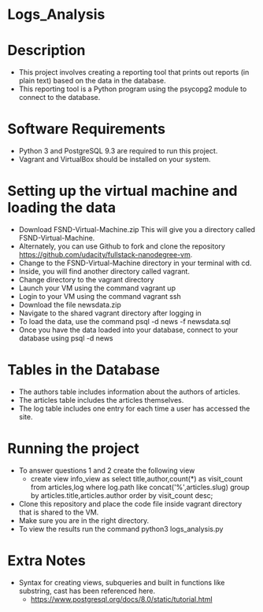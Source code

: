 # Logs_Analysis
# Description
  - This project involves creating a reporting tool that prints out reports (in plain text) 
    based on the data in the database. 
  - This reporting tool is a Python program using the psycopg2 module to connect to the database.
# Software Requirements
  - Python 3 and PostgreSQL 9.3 are required to run this project.
  - Vagrant and VirtualBox should be installed on your system.
# Setting up the virtual machine and loading the data
  - Download FSND-Virtual-Machine.zip This will give you a directory called FSND-Virtual-Machine. 
  - Alternately, you can use Github to fork and clone the repository https://github.com/udacity/fullstack-nanodegree-vm.
  - Change to the FSND-Virtual-Machine directory in your terminal with cd.
  - Inside, you will find another directory called vagrant.
  - Change directory to the vagrant directory
  - Launch your VM using the command vagrant up
  - Login to your VM using the command vagrant ssh
  - Download the file newsdata.zip
  - Navigate to the shared vagrant directory after logging in
  - To load the data, use the command psql -d news -f newsdata.sql
  - Once you have the data loaded into your database, connect to your database using psql -d news
# Tables in the Database
  - The authors table includes information about the authors of articles.
  - The articles table includes the articles themselves.
  - The log table includes one entry for each time a user has accessed the site.
# Running the project
  - To answer questions 1 and 2 create the following view
      - create view info_view as select title,author,count(*) as visit_count from articles,log 
    where log.path like concat('%',articles.slug) group by articles.title,articles.author 
    order by visit_count desc;
  - Clone this repository and place the code file inside vagrant directory that is shared to the VM.
  - Make sure you are in the right directory.
  - To view the results run the command python3 logs_analysis.py
 # Extra Notes
 - Syntax for creating views, subqueries and built in functions like substring, cast has been referenced here.
    - https://www.postgresql.org/docs/8.0/static/tutorial.html
  
  
